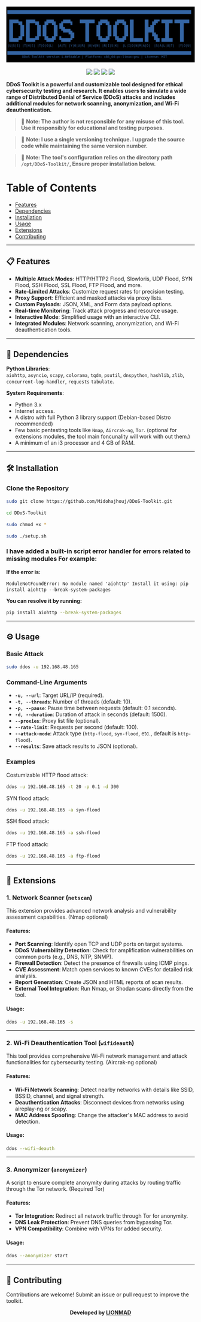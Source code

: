 <p align="center"> 
  <img src="/test/img.png"> 
</p>
<p align="center">
  <img src="https://img.shields.io/badge/Platform-Linux-a80505?style=plastic">
  <img src="https://img.shields.io/badge/License-MIT-a80505?style=plastic">
  <img src="https://img.shields.io/github/v/release/Midohajhouj/DDoS-Toolkit?label=Version&color=a80505&style=plastic">
  <img src="https://img.shields.io/badge/Open%20Source-Yes-darkviolet?style=plastic&color=a80505">

**DDoS Toolkit is a powerful and customizable tool designed for ethical cybersecurity testing and research. It enables users to simulate a wide range of Distributed Denial of Service (DDoS) attacks and includes additional modules for network scanning, anonymization, and Wi-Fi deauthentication.**                                                                                               

> 🚨 **Note: The author is not responsible for any misuse of this tool. Use it responsibly for educational and testing purposes.**
 
> 🚨 **Note: I use a single versioning technique. I upgrade the source code while maintaining the same version number.**

> 🚨 **Note: The tool's configuration relies on the directory path `/opt/DDoS-Toolkit/`, Ensure proper installation below.**

# **Table of Contents**

- [Features](#Features)
- [Dependencies](#Dependencies)                                                         
- [Installation](#Installation)    
- [Usage](#Usage)
- [Extensions](#Extensions)
- [Contributing](#Contributing)
 
---

## **📋 Features**

- **Multiple Attack Modes**: HTTP/HTTP2 Flood, Slowloris, UDP Flood, SYN Flood, SSH Flood, SSL Flood, FTP Flood, and more.
- **Rate-Limited Attacks**: Customize request rates for precision testing.
- **Proxy Support**: Efficient and masked attacks via proxy lists.
- **Custom Payloads**: JSON, XML, and Form data payload options.
- **Real-time Monitoring**: Track attack progress and resource usage.
- **Interactive Mode**: Simplified usage with an interactive CLI.
- **Integrated Modules**: Network scanning, anonymization, and Wi-Fi deauthentication tools.

---

## **🔌 Dependencies**
**Python Libraries**:  
`aiohttp`, `asyncio`, `scapy`, `colorama`, `tqdm`, `psutil`, `dnspython`, `hashlib`, `zlib`, `concurrent-log-handler`, `requests`
`tabulate`.

**System Requirements**:  
- Python 3.x  
- Internet access.
- A distro with full Python 3 library support (Debian-based Distro recommended)
- Few basic pentesting tools like `Nmap`, `Aircrak-ng`, `Tor`. (optional for extensions modules, the tool main foncunality will work with out them.)
- A minimum of an i3 processor and 4 GB of RAM.

--- 

## **🛠️ Installation** 
### **Clone the Repository**
```bash
sudo git clone https://github.com/Midohajhouj/DDoS-Toolkit.git 
```
```bash
cd DDoS-Toolkit
```
```bash
sudo chmod +x *
```
```bash
sudo ./setup.sh
```

### **I have added a built-in script error handler for errors related to missing modules For example:**
**If the error is:**
```
ModuleNotFoundError: No module named 'aiohttp' Install it using: pip install aiohttp --break-system-packages
```

**You can resolve it by running:**

```bash
pip install aiohttp --break-system-packages
```

---

## **⚙️ Usage**

### **Basic Attack**
```bash
sudo ddos -u 192.168.48.165 
```

### **Command-Line Arguments**
- **`-u, --url`**: Target URL/IP (required).
- **`-t, --threads`**: Number of threads (default: 10).
- **`-p, --pause`**: Pause time between requests (default: 0.1 seconds).
- **`-d, --duration`**: Duration of attack in seconds (default: 1500).
- **`--proxies`**: Proxy list file (optional).
- **`--rate-limit`**: Requests per second (default: 100).
- **`--attack-mode`**: Attack type (`http-flood`, `syn-flood`, etc., default is `http-flood`).
- **`--results`**: Save attack results to JSON (optional).

### **Examples**

Costumizable HTTP flood attack:
```bash
ddos -u 192.168.48.165 -t 20 -p 0.1 -d 300
```

SYN flood attack:
```bash
ddos -u 192.168.48.165 -a syn-flood
```

SSH flood attack:
```bash
ddos -u 192.168.48.165 -a ssh-flood
```

FTP flood attack:
```bash
ddos -u 192.168.48.165 -a ftp-flood
```

---

## **🌟 Extensions**

### 1. **Network Scanner (`netscan`)**
This extension provides advanced network analysis and vulnerability assessment capabilities. (Nmap optional)
#### Features:
- **Port Scanning**: Identify open TCP and UDP ports on target systems.
- **DDoS Vulnerability Detection**: Check for amplification vulnerabilities on common ports (e.g., DNS, NTP, SNMP).
- **Firewall Detection**: Detect the presence of firewalls using ICMP pings.
- **CVE Assessment**: Match open services to known CVEs for detailed risk analysis.
- **Report Generation**: Create JSON and HTML reports of scan results.
- **External Tool Integration**: Run Nmap, or Shodan scans directly from the tool.

#### Usage:
```bash
ddos -u 192.168.48.165 -s
```

---

### 2. **Wi-Fi Deauthentication Tool (`wifideauth`)**
This tool provides comprehensive Wi-Fi network management and attack functionalities for cybersecurity testing. (Aircrak-ng optional)

#### Features:
- **Wi-Fi Network Scanning**: Detect nearby networks with details like SSID, BSSID, channel, and signal strength.
- **Deauthentication Attacks**: Disconnect devices from networks using aireplay-ng or scapy.
- **MAC Address Spoofing**: Change the attacker's MAC address to avoid detection.

#### Usage:
```bash
ddos --wifi-deauth
```

---

### 3. **Anonymizer (`anonymizer`)**
A script to ensure complete anonymity during attacks by routing traffic through the Tor network. (Required Tor)

#### Features:
- **Tor Integration**: Redirect all network traffic through Tor for anonymity.
- **DNS Leak Protection**: Prevent DNS queries from bypassing Tor.
- **VPN Compatibility**: Combine with VPNs for added security.

#### Usage:
```bash
ddos --anonymizer start
```

---

## **🤝 Contributing**
Contributions are welcome! Submit an issue or pull request to improve the toolkit.  

**<p align="center"> Developed by <a href="https://github.com/Midohajhouj">LIONMAD</a> </p>**
